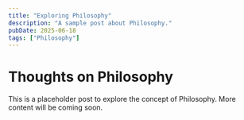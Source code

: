 ```yaml
---
title: "Exploring Philosophy"
description: "A sample post about Philosophy."
pubDate: 2025-06-18
tags: ["Philosophy"]
---
```


# Thoughts on Philosophy

This is a placeholder post to explore the concept of Philosophy. More content will be coming soon.
